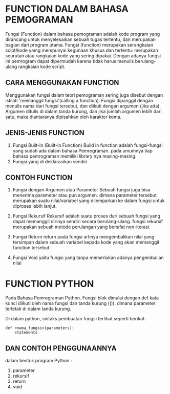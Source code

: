 # FUNCTION DALAM BAHASA PEMOGRAMAN

Fungsi (Function) dalam bahasa pemograman adalah kode program yang dirancang untuk menyelesaikan sebuah tugas tertentu, dan merupakan bagian dari program utama. Fungsi (function) merupakan serangkaian scipt/kode yamg mempunyai kegunaan khusus dan tertentu: merupakan seurutan atau rangkaian kode yang sering dipakai. Dengan adanya fungsi ini pemrogram dapat dipermudah karena tidak harus menulis berulang-ulang rangkaian kode script.

## CARA MENGGUNAKAN FUNCTION

Menggunakan fungsi dalam teori pemograman sering juga disebut dengan istilah 'memanggil fungsi'(calling a function). Fungsi dipanggil dengan menulis nama dari fungsi tersebut, dan diikuti dengan argumen (jika ada). Argumen ditulis di dalam tanda kurung, dan jika jumlah argumen lebih dari satu, maka diantaranya dipisahkan oleh karakter koma.

## JENIS-JENIS FUNCTION

1. Fungsi Built-in (Built-in Function)
   Build in function adalah fungsi-fungsi yang sudah ada dalam bahasa Pemrograman. pada umumnya tiap bahasa pemrograman memiliki library nya masing-masing.
2. Fungsi yang di deklarasikan sendiri

## CONTOH FUNCTION

1. Fungsi dengan Argumen atau Parameter
   Sebuah fungsi juga bisa menerima parameter atau pun argumen. dimana parameter tersebut merupakan suatu nilai/variabel yang dilemparkan ke dalam fungsi untuk diproses lebih lanjut.

2. Fungsi Rekursif
   Rekursif adalah suatu proses dari sebuah fungsi yang dapat memanggil dirinya sendiri secara
   berulang-ulang. fungsi rekursif merupakan sebuah metode perulangan yang bersifat non-iterasi.

3. Fungsi Return
   return pada fungsi artinya mengembalikan nilai yang tersimpan dalam sebuah variabel kepada kode yang akan memanggil function tersebut.

4. Fungsi Void
   yaitu fungsi yang tanpa memerlukan adanya pengembalian nilai

# FUNCTION PYTHON

Pada Bahasa Pemrograman Python. Fungsi blok dimulai dengan def kata kunci diikuti oleh nama fungsi dan tanda kurung (()).
dimana parameter terletak di dalam tanda kurung.

Di dalam python, sintaks pembuatan fungsi terlihat seperti berikut:

    def <nama_fungsi>(parameters):
        statements

## DAN CONTOH PENGGUNAANNYA

dalam bentuk program Python :

1. parameter
2. rekursif
3. return
4. void
